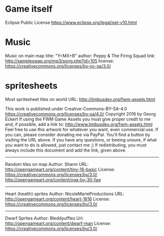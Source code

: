 # Game itself

Eclipse Public License
https://www.eclipse.org/legal/epl-v10.html

# Music
Music on main map
title: "Y=MX+B"
author: Peppy & The Firing Squad
link: http://sampleswap.org/mp3/song.php?id=105
license: https://creativecommons.org/licenses/by-nc-sa/3.0/

# spritesheets
Most spritesheet tiles  on world
URL: http://limbusdev.org/fwm-assets.html

This work is published under Creative-Commons-BY-SA-4.0
https://creativecommons.org/licenses/by-sa/4.0/
Copyright 2016 by Georg Eckert
If using the FWM Game Assets you must give proper credit to me and, if possible, add a link to:
http://www.limbusdev.org/fwm-assets.html
Feel free to use this artwork for whatever you want, even commercial use. If you can, please consider donating me via
PayPal. You'll find a button by visiting the URL above. If you have any questions, or beeing unsure, if what you want
to do is allowed, just contact me ;)
If redistributing, you must always include this document and add the link, given above.

-------------------
Random tiles on map
Author: Sharm
URL: http://opengameart.org/content/tiny-16-basic
License: https://creativecommons.org/licenses/by/3.0/
         http://opengameart.org/content/oga-by-30-faq

---------------
Heart (health) sprites
Author: NicoleMarieProductions
URL: http://opengameart.org/content/heart-1616
License: https://creativecommons.org/licenses/by/3.0/

----------------
Dwarf Sprites
Author: Bleddyuffles
Url: http://opengameart.org/content/dwarf-man
License: https://creativecommons.org/licenses/by/3.0/
